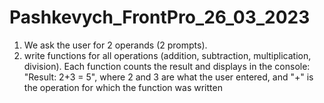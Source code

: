 # Pashkevych_FrontPro_26_03_2023
1) We ask the user for 2 operands (2 prompts).
2) write functions for all operations (addition, subtraction, multiplication, division). 
Each function counts the result and displays in the console:
"Result: 2+3 = 5", 
where 2 and 3 are what the user entered, and "+" is the operation for which the function was written

